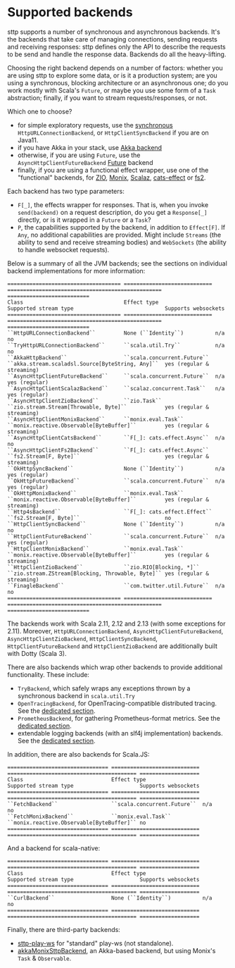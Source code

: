 # Supported backends

sttp supports a number of synchronous and asynchronous backends. It's the backends that take care of managing connections, sending requests and receiving responses: sttp defines only the API to describe the requests to be send and handle the response data. Backends do all the heavy-lifting.

Choosing the right backend depends on a number of factors: whether you are using sttp to explore some data, or is it a production system; are you using a synchronous, blocking architecture or an asynchronous one; do you work mostly with Scala's `Future`, or maybe you use some form of a `Task` abstraction; finally, if you want to stream requests/responses, or not.

Which one to choose?

* for simple exploratory requests, use the [synchronous](synchronous.md) `HttpURLConnectionBackend`, or `HttpClientSyncBackend` if you are on Java11.
* if you have Akka in your stack, use [Akka backend](akka.md)
* otherwise, if you are using `Future`, use the `AsyncHttpClientFutureBackend` [Future](future.md) backend
* finally, if you are using a functional effect wrapper, use one of the "functional" backends, for [ZIO](zio.md), [Monix](monix.md), [Scalaz](scalaz.md), [cats-effect](catseffect.md) or [fs2](fs2.md). 

Each backend has two type parameters:

* `F[_]`, the effects wrapper for responses. That is, when you invoke `send(backend)` on a request description, do you get a `Response[_]` directly, or is it wrapped in a `Future` or a `Task`?
* `P`, the capabilities supported by the backend, in addition to `Effect[F]`. If `Any`, no additional capabilities are provided. Might include `Streams` (the ability to send and receive streaming bodies) and `WebSockets` (the ability to handle websocket requests).

Below is a summary of all the JVM backends; see the sections on individual backend implementations for more information:

```eval_rst
==================================== ============================ ================================================= ==========================
Class                                Effect type                  Supported stream type                             Supports websockets
==================================== ============================ ================================================= ==========================
``HttpURLConnectionBackend``         None (``Identity``)          n/a                                               no
``TryHttpURLConnectionBackend``      ``scala.util.Try``           n/a                                               no
``AkkaHttpBackend``                  ``scala.concurrent.Future``  ``akka.stream.scaladsl.Source[ByteString, Any]``  yes (regular & streaming)
``AsyncHttpClientFutureBackend``     ``scala.concurrent.Future``  n/a                                               yes (regular)
``AsyncHttpClientScalazBackend``     ``scalaz.concurrent.Task``   n/a                                               yes (regular)
``AsyncHttpClientZioBackend``        ``zio.Task``                 ``zio.stream.Stream[Throwable, Byte]``            yes (regular & streaming)
``AsyncHttpClientMonixBackend``      ``monix.eval.Task``          ``monix.reactive.Observable[ByteBuffer]``         yes (regular & streaming)
``AsyncHttpClientCatsBackend``       ``F[_]: cats.effect.Async``  n/a                                               no
``AsyncHttpClientFs2Backend``        ``F[_]: cats.effect.Async``  ``fs2.Stream[F, Byte]``                           yes (regular & streaming)
``OkHttpSyncBackend``                None (``Identity``)          n/a                                               yes (regular)
``OkHttpFutureBackend``              ``scala.concurrent.Future``  n/a                                               yes (regular)
``OkHttpMonixBackend``               ``monix.eval.Task``          ``monix.reactive.Observable[ByteBuffer]``         yes (regular & streaming)
``Http4sBackend``                    ``F[_]: cats.effect.Effect`` ``fs2.Stream[F, Byte]``                           no
``HttpClientSyncBackend``            None (``Identity``)          n/a                                               no
``HttpClientFutureBackend``          ``scala.concurrent.Future``  n/a                                               yes (regular)
``HttpClientMonixBackend``           ``monix.eval.Task``          ``monix.reactive.Observable[ByteBuffer]``         yes (regular & streaming)
``HttpClientZioBackend``             ``zio.RIO[Blocking, *]``     ``zio.stream.ZStream[Blocking, Throwable, Byte]`` yes (regular & streaming)
``FinagleBackend``                   ``com.twitter.util.Future``  n/a                                               no
==================================== ============================ ================================================= ==========================
```

The backends work with Scala 2.11, 2.12 and 2.13 (with some exceptions for 2.11). Moreover, `HttpURLConnectionBackend`, `AsyncHttpClientFutureBackend`, `AsyncHttpClientZioBackend`, `HttpClientSyncBackend`, `HttpClientFutureBackend` and `HttpClientZioBackend` are additionally built with Dotty (Scala 3).

There are also backends which wrap other backends to provide additional functionality. These include:

* `TryBackend`, which safely wraps any exceptions thrown by a synchronous backend in `scala.util.Try`
* `OpenTracingBackend`, for OpenTracing-compatible distributed tracing. See the [dedicated section](wrappers/opentracing.md).
* `PrometheusBackend`, for gathering Prometheus-format metrics. See the [dedicated section](wrappers/prometheus.md).
* extendable logging backends (with an slf4j implementation) backends. See the [dedicated section](wrappers/logging.md).

In addition, there are also backends for Scala.JS:

```eval_rst
================================ ============================ ========================================= ===================
Class                            Effect type                  Supported stream type                     Supports websockets
================================ ============================ ========================================= ===================
``FetchBackend``                 ``scala.concurrent.Future``  n/a                                       no
``FetchMonixBackend``            ``monix.eval.Task``          ``monix.reactive.Observable[ByteBuffer]`` no
================================ ============================ ========================================= ===================
```

And a backend for scala-native:

```eval_rst
================================ ============================ ========================================= ===================
Class                            Effect type                  Supported stream type                     Supports websockets
================================ ============================ ========================================= ===================
``CurlBackend``                  None (``Identity``)          n/a                                       no
================================ ============================ ========================================= ===================
```

Finally, there are third-party backends:

* [sttp-play-ws](https://github.com/ragb/sttp-play-ws) for "standard" play-ws (not standalone).
* [akkaMonixSttpBackend](https://github.com/fullfacing/akkaMonixSttpBackend), an Akka-based backend, but using Monix's `Task` & `Observable`.

